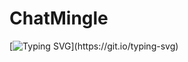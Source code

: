 # ChatMingle
[![Typing SVG](https://readme-typing-svg.demolab.com?font=Fira+Code&weight=700&size=30&duration=2000&pause=1000&random=false&width=435&lines=Oh%2C+Hello+There!%F0%9F%91%8B;Welcome!%E2%9D%A4%EF%B8%8F;I+hope+you+have+a+wonderful+day.)](https://git.io/typing-svg)
